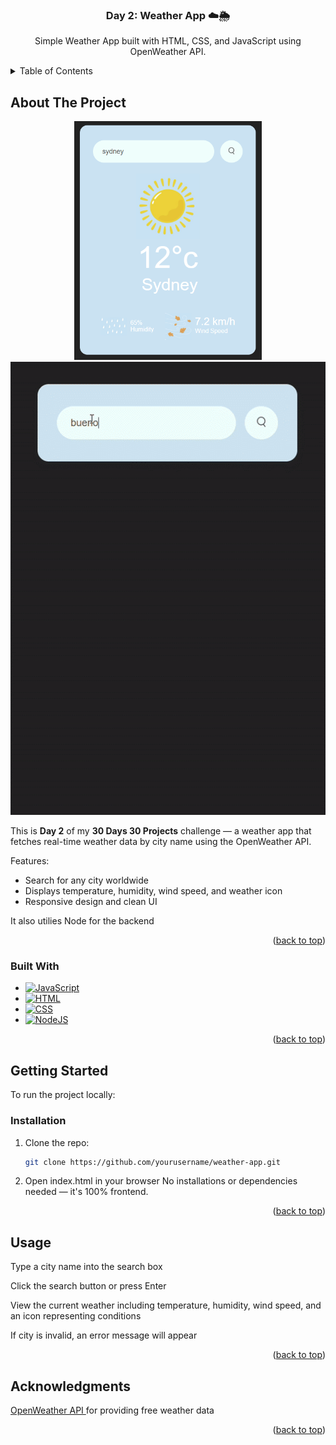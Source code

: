 <a id="readme-top"></a>

<h3 align="center">Day 2: Weather App ☁️🌦️</h3>

  <p align="center">
    Simple Weather App built with HTML, CSS, and JavaScript using OpenWeather API.
  </p>
</div>

<!-- TABLE OF CONTENTS -->
<details>
  <summary>Table of Contents</summary>
  <ol>
    <li>
      <a href="#about-the-project">About The Project</a>
      <ul>
        <li><a href="#built-with">Built With</a></li>
      </ul>
    </li>
    <li>
      <a href="#getting-started">Getting Started</a>
    </li>
    <li><a href="#usage">Usage</a></li>
    <li><a href="#acknowledgments">Acknowledgments</a></li>
  </ol>
</details>


<!-- ABOUT THE PROJECT -->
## About The Project
<div align="center">

<img src="public/images/weather-app.png" alt="Weather App Photo" width="300" />

<img src="public/images/weather-app-demo.gif" alt="Demo Video" width="600" />

</div>


This is **Day 2** of my **30 Days 30 Projects** challenge — a weather app that fetches real-time weather data by city name using the OpenWeather API.

Features:
- Search for any city worldwide
- Displays temperature, humidity, wind speed, and weather icon
- Responsive design and clean UI

It also utilies Node for the backend


<p align="right">(<a href="#readme-top">back to top</a>)</p>

### Built With

* [![JavaScript](https://img.shields.io/badge/JavaScript-F7DF1E?logo=javascript&logoColor=fff)](#)
* [![HTML](https://img.shields.io/badge/HTML-%23E34F26.svg?logo=html5&logoColor=white)](#)
* [![CSS](https://img.shields.io/badge/CSS-1572B6?logo=css3&logoColor=fff)](#)
* [![NodeJS](https://img.shields.io/badge/Node.js-6DA55F?logo=node.js&logoColor=white)](#)

<p align="right">(<a href="#readme-top">back to top</a>)</p>


<!-- GETTING STARTED -->
## Getting Started

To run the project locally:

### Installation

1. Clone the repo:
   ```sh
   git clone https://github.com/yourusername/weather-app.git
2. Open index.html in your browser
No installations or dependencies needed — it's 100% frontend.

<p align="right">(<a href="#readme-top">back to top</a>)</p>


<!-- USAGE EXAMPLES -->
## Usage

Type a city name into the search box

Click the search button or press Enter

View the current weather including temperature, humidity, wind speed, and an icon representing conditions

If city is invalid, an error message will appear

<p align="right">(<a href="#readme-top">back to top</a>)</p>

<!-- ACKNOWLEDGMENTS -->
## Acknowledgments

<a href="https://openweathermap.org/api" target="_blank">OpenWeather API </a>for providing free weather data

<p align="right">(<a href="#readme-top">back to top</a>)</p>


<!-- MARKDOWN LINKS & IMAGES -->
[screenshot]: public/images/weather-app.png
[demo-video]: public/images/weather-app-demo.gif

